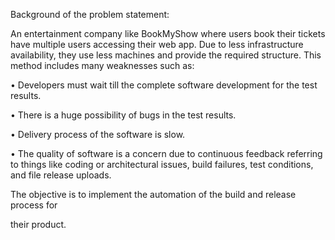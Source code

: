 Background of the problem statement:

An entertainment company like BookMyShow where users book their tickets have multiple users accessing their web app. Due to less infrastructure availability, they use less machines and provide the required structure. This method includes many weaknesses such as:

•	Developers must wait till the complete software development for the test results.

•	There is a huge possibility of bugs in the test results.

•	Delivery process of the software is slow.

•	The quality of software is a concern due to continuous feedback referring to things like coding or architectural issues, build failures, test conditions, and file release uploads.

The objective is to implement the automation of the build and release process for

their product.


